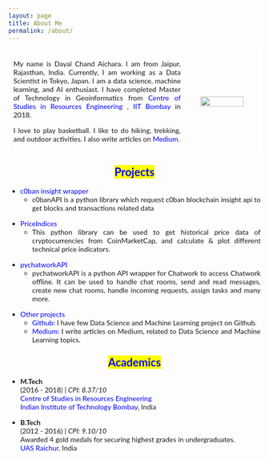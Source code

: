 ```yaml
---
layout: page
title: About Me
permalink: /about/
---
```


<style type="text/css">
    
    a {
      color: #0000FF;
      text-decoration: none;
    }
    
    a:focus,
    a:hover {
      color: #f09228;
      text-decoration: none;
    }
    
    body,
    td,
    th,
    tr,
    p,
    i,
    a {
      font-family: 'Lato', Verdana, Helvetica, sans-serif;
      font-size: 14px;
      text-align:justify;
    }
    
    strong {
      font-family: 'Lato', Verdana, Helvetica, sans-serif;
      font-size: 14px;
    }
    
    heading {
      font-family: 'Lato', Verdana, Helvetica, sans-serif;
      font-size: 22px;
    }
    
    papertitle {
      font-family: 'Lato', Verdana, Helvetica, sans-serif;
      font-size: 14px;
      font-weight: 700
    }
    
    name {
      font-family: 'Lato', Verdana, Helvetica, sans-serif;
      font-size: 32px;
    }
    

    table{
        border-collapse: collapse;
	border-spacing: 0;
	border:2px solid #ffffff;
    }
    th{
	border:1px solid #ffffff;
    }
    td{
	border:1px solid #ffffff;
    }
    tr{
	border:1px solid #ffffff;
    }
</style>

<table width="100%" align="center" border="0" cellspacing="0" cellpadding="0">
      <tr>
        <td width="70%" valign="middle">
          <p align="center">
          </p>
          <p>My name is Dayal Chand Aichara. I am from Jaipur, Rajasthan, India. Currently, I am working as a Data Scientist in Tokyo, Japan. I am a data science, machine learning, and AI enthusiast. I have completed Master of Technology in Geoinformatics from <a href='https://www.csre.iitb.ac.in'> Centre of Studies in Resources Engineering </a>, <a href='https://www.iitb.ac.in'> IIT Bombay</a> in 2018.
          </p>
          <p>
	     I love to play basketball. I like to do hiking, trekking, and outdoor activities. I also write articles on <a href ='https://medium.com/@dcaichara'>Medium</a>.
          </p>
        </td>
        <td width="30%">
          <center><img src="{{site.baseurl}}/assets/images/me.jpg" style="width:80%;"></center>
        </td>
      </tr>
</table>
        


### <center><heading style ='background:yellow;color:blue'>Projects</heading> </center>
<p>
<ul>
<li>
<a href="https://pypi.org/project/c0banAPI/"> c0ban insight wrapper </a> <br/>
    
   <ul>
    <li>c0banAPI is a python library which request c0ban blockchain insight api to get blocks and transactions related data </li>
    </ul>

</li>
</ul>

<ul>
<li>
<a href='https://pypi.org/project/PriceIndices/'>PriceIndices</a> <br/>

   <ul>
   <li>This python library can be used to get historical price data of cryptocurrencies from CoinMarketCap, and calculate & plot different technical price indicators.</li>
   </ul>
</li>
</ul>

<ul>
<li>
<a href='https://pypi.org/project/pychatworkAPI/'>pychatworkAPI</a> <br/>

   <ul>
   <li> pychatworkAPI is a python API wrapper for Chatwork to access Chatwork offline. It can be used to handle chat rooms, send and read messages, create new chat rooms, handle incoming requests, assign tasks and many more. </li>
   </ul>
</li>
</ul>

<ul>
<li>
<a href='https://www.github.com/dc-aichara'>Other projects</a> <br/>

   <ul>
   <li> <a href='https://www.github.com/dc-aichara'>Github: </a> I have few Data Science and Machine Learning project on Github. </li>
   <li> <a href='https://medium.com/@dcaichara'>Medium: </a> I write articles on Medium, related to Data Science and Machine Learning topics.  </li>
   </ul>
</li>
</ul>
</p>


###  <center><heading style ='background:yellow;color:blue'>Academics</heading> </center>
      
- **M.Tech** <br/>
    (2016 - 2018) | *CPI: 8.37/10* <br/>
    [Centre of Studies in Resources Engineering](https://csre.iitb.ac.in) <br/>
    [Indian Institute of Technology Bombay](https://iitb.ac.in), India <br/>

      
- **B.Tech** <br/>
    (2012 - 2016) | *CPI: 9.10/10* <br/>
    Awarded 4 gold medals for securing highest grades in undergraduates.<br/> 
    [UAS Raichur](https://www.uasraichur.edu.in/index.php/en/), India <br/>
  

